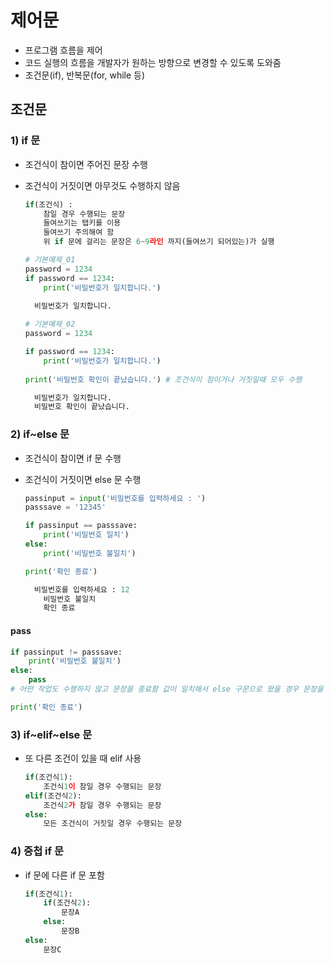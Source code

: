 # 제어문

* 프로그램 흐름을 제어
* 코드 실행의 흐름을 개발자가 원하는 방향으로 변경할 수 있도록 도와줌
* 조건문(if), 반복문(for, while 등)

## 조건문

### 1) if 문

* 조건식이 참이면 주어진 문장 수행

* 조건식이 거짓이면 아무것도 수행하지 않음

  ```python
  if(조건식) :
      참일 경우 수행되는 문장
      들여쓰기는 탭키를 이용
      들여쓰기 주의해여 함
      위 if 문에 걸리는 문장은 6~9라인 까지(들여쓰기 되어있는)가 실행
  ```

  ```python
  # 기본예제_01
  password = 1234
  if password == 1234:
      print('비밀번호가 일치합니다.')
      
  	비밀번호가 일치합니다.
  ```

  ```python
  # 기본예제_02
  password = 1234
  
  if password == 1234:
      print('비밀번호가 일치합니다.')
      
  print('비밀번호 확인이 끝났습니다.') # 조건식이 참이거나 거짓일때 모두 수행
  
  	비밀번호가 일치합니다.
  	비밀번호 확인이 끝났습니다.
  ```

### 2) if~else 문

* 조건식이 참이면 if 문 수행

* 조건식이 거짓이면 else 문 수행

  ```python
  passinput = input('비밀번호를 입력하세요 : ')
  passsave = '12345'
  
  if passinput == passsave:
      print('비밀번호 일치')
  else:
      print('비밀번호 불일치')
  
  print('확인 종료')
  
  	비밀번호를 입력하세요 : 12
      비밀번호 불일치
      확인 종료
  ```

#### pass

```python
if passinput != passsave:
    print('비밀번호 불일치')
else:
    pass 
# 어떤 작업도 수행하지 않고 문장을 종료함 값이 일치해서 else 구문으로 왔을 경우 문장을 종료 시킴

print('확인 종료')
```

### 3) if~elif~else 문

* 또 다른 조건이 있을 때 elif 사용

  ```python
  if(조건식1):
      조건식1이 참일 경우 수행되는 문장
  elif(조건식2):
      조건식2가 참일 경우 수행되는 문장
  else:
      모든 조건식이 거짓일 경우 수행되는 문장
  ```

### 4) 중첩 if 문

* if 문에 다른 if 문 포함

  ```python
  if(조건식1):
      if(조건식2):
          문장A
      else:
          문장B
  else:
      문장C
  ```

  

